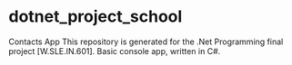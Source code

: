 # dotnet_project_school
Contacts App
This repository is generated for the .Net Programming final project [W.SLE.IN.601].
Basic console app, written in C#.
